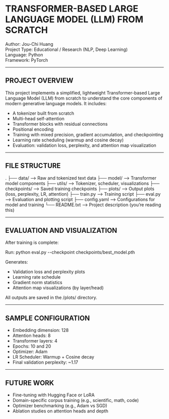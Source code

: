 TRANSFORMER-BASED LARGE LANGUAGE MODEL (LLM) FROM SCRATCH
===============================================================

Author: Jou-Chi Huang  
Project Type: Educational / Research (NLP, Deep Learning)  
Language: Python  
Framework: PyTorch  

---------------------------------------------------------------
PROJECT OVERVIEW
---------------------------------------------------------------

This project implements a simplified, lightweight Transformer-based 
Large Language Model (LLM) from scratch to understand the core components 
of modern generative language models. It includes:

- A tokenizer built from scratch
- Multi-head self-attention
- Transformer blocks with residual connections
- Positional encoding
- Training with mixed precision, gradient accumulation, and checkpointing
- Learning rate scheduling (warmup and cosine decay)
- Evaluation: validation loss, perplexity, and attention map visualization

---------------------------------------------------------------
FILE STRUCTURE
---------------------------------------------------------------

.
├── data/                  --> Raw and tokenized text data
├── model/                 --> Transformer model components
├── utils/                 --> Tokenizer, scheduler, visualizations
├── checkpoints/           --> Saved training checkpoints
├── plots/                 --> Output plots (loss, perplexity, LR, attention)
├── train.py               --> Training script
├── eval.py                --> Evaluation and plotting script
├── config.yaml            --> Configurations for model and training
└── README.txt             --> Project description (you’re reading this)

---------------------------------------------------------------
EVALUATION AND VISUALIZATION
---------------------------------------------------------------

After training is complete:

Run:
   python eval.py --checkpoint checkpoints/best_model.pth

Generates:
- Validation loss and perplexity plots
- Learning rate schedule
- Gradient norm statistics
- Attention map visualizations (by layer/head)

All outputs are saved in the /plots/ directory.

---------------------------------------------------------------
SAMPLE CONFIGURATION
---------------------------------------------------------------

- Embedding dimension: 128
- Attention heads: 8
- Transformer layers: 4
- Epochs: 10 and 20
- Optimizer: Adam
- LR Scheduler: Warmup + Cosine decay
- Final validation perplexity: ~1.17

---------------------------------------------------------------
FUTURE WORK
---------------------------------------------------------------

- Fine-tuning with Hugging Face or LoRA
- Domain-specific corpus training (e.g., scientific, math, code)
- Optimizer benchmarking (e.g., Adam vs SGD)
- Ablation studies on attention heads and depth
